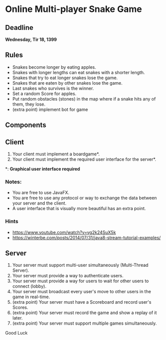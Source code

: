 # Online Multi-player Snake Game

## Deadline

**Wednesday, Tir 18, 1399**

## Rules

- Snakes become longer by eating apples.
- Snakes with longer lengths can eat snakes with a shorter length.
- Snakes that try to eat longer snakes lose the game.
- Snakes that are eaten by other snakes lose the game.
- Last snakes who survives is the winner.
- Set a random Score for apples.
- Put random obstacles (stones) in the map where if a snake hits any of them, they lose.
- (extra point) implement bot for game

## Components

## Client

1. Your client must implement a boardgame*.
2. Your client must implement the required user interface for the server*.

*:  **Graphical user interface required**

### Notes: 
- You are free to use JavaFX.
- You are free to use any protocol or way to exchange the data between your server and the client.
- A user interface that is visually more beautiful has an extra point.

### Hints
- https://www.youtube.com/watch?v=vg2k24SuX5k
- https://winterbe.com/posts/2014/07/31/java8-stream-tutorial-examples/


## Server

1. Your server must support multi-user simultaneously (Multi-Thread Server).
2. Your server must provide a way to authenticate users.
3. Your server must provide a way for users to wait for other users to connect (lobby).
4. Your server must broadcast every user's move to other users in the game in real-time.
5. (extra point) Your server must have a Scoreboard and record user's Scores.
6. (extra point) Your server must record the game and show a replay of it later.
7. (extra point) Your server must support multiple games simultaneously.


Good Luck
